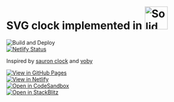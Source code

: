 # SVG clock implemented in <a href="https://solidjs.com"><img src="https://www.solidjs.com/img/logo/without-wordmark/logo.svg" alt="Solid" height="60"></a>

![Build and Deploy](https://github.com/high1/solid-clock/actions/workflows/main.yml/badge.svg?branch=main)   
[![Netlify Status](https://api.netlify.com/api/v1/badges/df10c2bc-17c5-4a77-b052-4ceed459cd80/deploy-status)](https://app.netlify.com/sites/solid-clock/deploys)

Inspired by [sauron clock](https://ivanceras.github.io/svg-clock/) and [voby](https://github.com/vobyjs/voby)   

[![View in GitHub Pages](https://img.shields.io/badge/View%20in-GitHub%20Pages-blue?style=for-the-badge&logo=github)](https://high1.github.io/solid-clock/)   
[![View in Netlify](https://img.shields.io/badge/View%20in-Netlify-success?style=for-the-badge&logo=netlify)](https://solid-clock.netlify.app)   
[![Open in CodeSandbox](https://img.shields.io/badge/Open%20in-CodeSandbox-blue?style=for-the-badge&logo=codesandbox)](https://githubbox.com/high1/solid-clock)  
[![Open in StackBlitz](https://img.shields.io/badge/Open%20in-StackBlitz-blue?style=for-the-badge&logo=stackblitz)](https://stackblitz.com/github/high1/solid-clock)   
